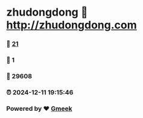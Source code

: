 # zhudongdong :link: http://zhudongdong.com 
### :page_facing_up: [21](http://zhudongdong.com/tag.html) 
### :speech_balloon: 1 
### :hibiscus: 29608 
### :alarm_clock: 2024-12-11 19:15:46 
### Powered by :heart: [Gmeek](https://github.com/Meekdai/Gmeek)

